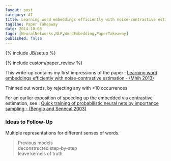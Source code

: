 ```yaml
---
layout: post
category: AI
title: Learning word embeddings efficiently with noise-contrastive estimation - Mnih 2013
tagline: Paper Takeaway
date: 2014-10-08
tags: [NeuralNetworks,NLP,WordEmbedding,PaperTakeaway]
published: false
---
```

{% include JB/setup %}

{% include custom/paper_review %}

This write-up contains my first impressions of the paper :
[Learning word embeddings efficiently with noise-contrastive estimation - (Mhih 2013)](https://www.cs.toronto.edu/~amnih/papers/wordreps.pdf)

Thinned out words, by rejecting any with <10 occurrences

For an earlier exposition of speeding up the embedded via contrastive estimation, see : [Quick training of probabilistic neural nets by importance sampling - (Bengio and Sen&eacute;cal 2003)](http://www.iro.umontreal.ca/~lisa/pointeurs/senecal_aistats2003.pdf)


### Ideas to Follow-Up

Multiple representations for different senses of words.


> Previous models                <br/>
> deconstructed step-by-step     <br />
> leave kernels of truth          


